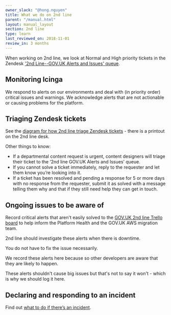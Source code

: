 ```yaml
---
owner_slack: "@hong.nguyen"
title: What we do on 2nd line
parent: "/manual.html"
layout: manual_layout
section: 2nd line
type: learn
last_reviewed_on: 2018-11-01
review_in: 3 months
---
```


When working on 2nd line, we look at Normal and High priority tickets in the Zendesk ['2nd Line--GOV.UK Alerts and Issues' queue](https://govuk.zendesk.com/agent/filters/360000051009).

## Monitoring Icinga
We respond to alerts on our environments and deal with (in priority order) critical issues and warnings. We acknowledge alerts that are not actionable or causing problems for the platform.

## Triaging Zendesk tickets
See the [diagram for how 2nd line triage Zendesk tickets](https://docs.google.com/presentation/d/1H8F9sTv283N_5j-3-LT2OW8Xvx0NrfCG1IjNA10vu2g/edit?usp=sharing) - there is a printout on the 2nd line desk.

Other things to know:

* If a departmental content request is urgent, content designers will triage their ticket to the ‘2nd line GOV.UK Alerts and Issues’ queue.
* If you cannot solve a ticket immediately, reply to the requester and let them know you’re looking into it.
* If a ticket has been resolved and pending a response  for 5 or more days with no response from the requester, submit it as solved with a message telling them why and that if they still need help they can get in touch.

## Ongoing issues to be aware of

Record critical alerts that aren't easily solved to the [GOV.UK 2nd line Trello board](https://trello.com/b/M7UzqXpk/govuk-2nd-line) to help inform the Platform Health and the GOV.UK AWS migration team.

2nd line should investigate these alerts when there is downtime.

You do not have to fix the issue necessarily.

We record these alerts here because so other developers are aware that they are likely to happen.

These alerts shouldn't cause big issues but that's not to say it won't - which is why we should log it here.

## Declaring and responding to an incident
Find out [what to do if there’s an incident](https://docs.publishing.service.gov.uk/manual/incident-management-guidance.html).
